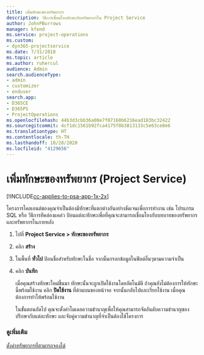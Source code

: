 ```yaml
---
title: เพิ่มทักษะของทรัพยากร
description: วิธีการเชื่อมโยงทักษะกับทรัพยากรใน Project Service
author: JohnPBurrows
manager: kfend
ms.service: project-operations
ms.custom:
- dyn365-projectservice
ms.date: 7/31/2018
ms.topic: article
ms.author: ruhercul
audience: Admin
search.audienceType:
- admin
- customizer
- enduser
search.app:
- D365CE
- D365PS
- ProjectOperations
ms.openlocfilehash: 44b3d3cbb36a00e7f07160b6216ead183bc32422
ms.sourcegitcommit: 4cf1dc1561b92fca4175f0b3813133c5e63ce8e6
ms.translationtype: HT
ms.contentlocale: th-TH
ms.lasthandoff: 10/28/2020
ms.locfileid: "4129656"
---
```

# <a name="add-resource-skills-project-service"></a>เพิ่มทักษะของทรัพยากร (Project Service)

[!INCLUDE[cc-applies-to-psa-app-1x-2x](../includes/cc-applies-to-psa-app-1x-2x.md)]

โครงการไคลเอนต์ของคุณจำเป็นต้องมีทักษะที่แตกต่างกันอย่างชัดเจนเพื่อการทำงาน เช่น โปรแกรม SQL หรือ วิธีการทีคล่องแคล่ว ป้อนแต่ละทักษะเพื่อที่คุณจะสามารถเชื่อมโยงกับบทบาทของทรัพยากรและทรัพยากรในภายหลัง  
  
1. ไปที่ **Project Service > ทักษะของทรัพยากร**  
  
2. คลิก **สร้าง**  
  
3. ในพื้นที่ **ทั่วไป** ป้อนชื่อสำหรับทักษะในชื่อ จากนั้นกรอกข้อมูลในฟิลด์อื่นๆตามความจำเป็น  
  
4. คลิก **บันทึก**  
  
   เมื่อคุณสร้างทักษะใหม่ขึ้นมา ทักษะนั้นจะถูกเปิดใช้งานโดยอัตโนมัติ ถ้าคุณยังไม่ต้องการให้ทักษะนี้พร้อมใช้งาน คลิก **ปิดใช้งาน** ที่ด้านบนของหน้าจอ จากนั้นกลับไปและเรียกใช้งาน เมื่อคุณต้องการทำให้พร้อมใช้งาน  
  
   ในขั้นตอนถัดไป คุณจะตั้งค่าโมเดลความชำนาญเพื่อให้คุณสามารถจัดอันดับความชำนาญของปรึกษากับแต่ละทักษะ และจับคู่ความชำนาญที่จำเป็นต้องใช้โครงการ  
  
### <a name="see-also"></a>ดูเพิ่มเติม  
 [ตั้งค่าทรัพยากรที่สามารถจองได้](../psa/set-up-resources.md)
